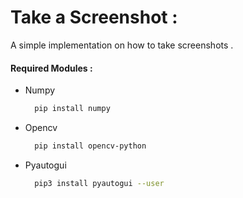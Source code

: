 # Take a Screenshot :

A simple implementation on how to take screenshots .

 #### Required Modules :
  - Numpy   
    ```bash
      pip install numpy
    ```
  - Opencv   
    ```bash
      pip install opencv-python
    ```
  - Pyautogui 
    ```bash
      pip3 install pyautogui --user
    ```
 
